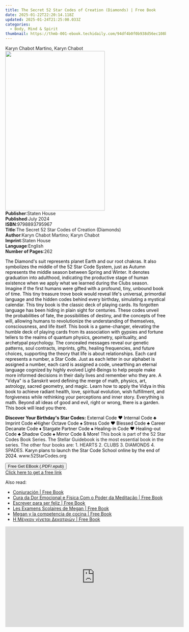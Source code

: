 ```yaml
---
title: The Secret 52 Star Codes of Creation (Diamonds) | Free Book
date: 2025-01-22T22:20:14.118Z
updated: 2025-01-24T21:25:00.033Z
categories:
  - Body, Mind & Spirit
thumbnail: https://thmb-001-ebook.techidaily.com/94df4b0f0b938d56ec108bee26514c97d9e9312ab081b30f93eebbe6b64e42c8.jpg
---
```

<main id="book-container">
  <div class="flex flex-col">
    <div class="book-brief flex-1 py-6 px-4 sm:p-6 md:py-10 md:px-8">
      <!-- brief-->
      <div class="book-brief-main">Karyn Chabot Martino, Karyn Chabot</div>
    </div>
    <div
      class="book-meta-info flex-1 grid gap-4 col-start-1 col-end-3 row-start-1 sm:mb-6 sm:grid-cols-4 lg:gap-6 lg:col-start-2 lg:row-end-6 lg:row-span-6 lg:mb-0"
    >
      <div
        class="book-meta-info-left place-content-center mt-4 p-4 text-sm leading-6 col-start-2 col-span-2 dark:text-slate-400"
      >
        <img
          class="w-full h-500 object-cover rounded-lg sm:h-255 sm:col-span-2 lg:col-span-full"
          src="https://img-001-ebook.techidaily.com/b3496368e4c0ebac0441aac391139d3242a8b332460eee6bb40bb9ae7940dff3.jpg"
          alt=""
          width="312"
          height="500"
        />
      </div>
      <div
        class="book-meta-info-right mt-2 col-start-1 row-start-2 col-span-3 self-center"
      >
        <!-- meta data  -->
        <div class="flex flex-col px-4 md:px-8">
          <div class="flex-1">
            <strong>Publisher</strong>:<span class="px-2">Staten House</span>
          </div>
          <div class="flex-1">
            <strong>Published</strong>:<span class="px-2">July 2024</span>
          </div>
          <div class="flex-1">
            <strong>ISBN</strong>:<span class="px-2">9798893795967</span>
          </div>
          <div class="flex-1">
            <strong>Title</strong>:<span class="px-2"
              >The Secret 52 Star Codes of Creation (Diamonds)</span
            >
          </div>
          <div class="flex-1">
            <strong>Author</strong>:<span class="px-2"
              >Karyn Chabot Martino; Karyn Chabot</span
            >
          </div>
          <div class="flex-1">
            <strong>Imprint</strong>:<span class="px-2">Staten House</span>
          </div>
          <div class="flex-1">
            <strong>Language</strong>:<span class="px-2">English</span>
          </div>
          <div class="flex-1">
            <strong>Number of Pages</strong>:<span class="px-2">262</span>
          </div>
        </div>
      </div>
    </div>
    <div class="book-description flex-1 py-6 px-4 sm:p-6 md:py-10 md:px-8">
      <div class="book-description-main">
        <div accordion-content="" id="description">
          <p>
            <span style="color: rgb(0, 0, 0)"
              >The Diamond's suit represents planet Earth and our root chakras.
              It also symbolizes the middle of the 52 Star Code System, just as
              Autumn represents the middle season between Spring and Winter. It
              denotes graduation into adulthood, indicating the productive stage
              of human existence when we apply what we learned during the Clubs
              season. Imagine if the first humans were gifted with a profound,
              tiny, unbound book of time. This tiny treasure trove book would
              reveal life's universal, primordial language and the hidden codes
              behind every birthday, simulating a mystical calendar. This tiny
              book is the classic deck of playing cards. Its forgotten language
              has been hiding in plain sight for centuries. These codes unveil
              the probabilities of fate, the possibilities of destiny, and the
              concepts of free will, allowing humans to revolutionize the
              understanding of themselves, consciousness, and life itself. This
              book is a game-changer, elevating the humble deck of playing cards
              from its association with gypsies and fortune tellers to the
              realms of quantum physics, geometry, spirituality, and archetypal
              psychology. The concealed messages reveal our genetic patterns,
              soul contracts, imprints, gifts, healing frequencies, and future
              choices, supporting the theory that life is about relationships.
              Each card represents a number, a Star Code. Just as each letter in
              our alphabet is assigned a number, each card is assigned a code,
              unearthing an eternal language cognized by highly evolved
              Light-Beings to help people make more informed decisions in their
              daily lives and remember who they are. A "Vidya" is a Sanskrit
              word defining the merge of math, physics, art, astrology, sacred
              geometry, and magic. Learn how to apply the Vidya in this book to
              achieve radiant health, love, spiritual evolution, wish
              fulfillment, and forgiveness while rethinking your perceptions and
              inner story. Everything is math. Beyond all ideas of good and
              evil, right or wrong, there is a garden. This book will lead you
              there.</span
            >
          </p>
          <p>
            <strong style="color: rgb(0, 0, 0)"
              >Discover Your Birthday's Star Codes:</strong
            ><span style="color: rgb(0, 0, 0)">
              External Code ♥ Internal Code&nbsp;♣ Imprint Code&nbsp;♦Higher
              Octave Code&nbsp;♠ Stress Code&nbsp;♥ Blessed Code&nbsp;♣
              Career Decanate Code&nbsp;♦ Stargate Partner Code ♠ Healing-in
              Code&nbsp;♥ Healing-out Code ♣ Shadow Code ♠ Mirror Code &amp;
              More! </span
            >This book is part of the 52 Star Codes Book Series. The Stellar
            Guidebook is the most essential book in the series. The other four
            books are: 1. HEARTS 2. CLUBS 3. DIAMONDS 4. SPADES.
            <span style="color: rgb(0, 0, 0)"
              >Karyn plans to launch the Star Code School online by the end of
              2024. </span
            >www.52StarCodes.org
          </p>
        </div>
        <div class="accordion-fader"></div>
      </div>
    </div>
    <div class="book-excerpts flex-1 py-6 px-4 sm:p-6 md:py-10 md:px-8"></div>
    <div
      class="book-about-author flex-1 py-6 px-4 sm:p-6 md:py-10 md:px-8"
    ></div>
    <div class="book-free-get flex-1 py-6 px-4 sm:p-6 md:py-10 md:px-8">
      <button
        id="btn-free-get"
        class="bg-blue-500 hover:bg-blue-700 text-white font-bold py-2 px-4 rounded"
      >
        Free Get EBook (.PDF/.epub)
      </button>
      <div id="countdown-display" class="px-2 text-lg mt-2"></div>
      <a
        id="free-link"
        class="hidden bg-blue-500 hover:bg-blue-700 text-white font-bold py-2 px-4 rounded"
        href="https://www.ebooks.com/en-us/book/211413016/the-secret-52-star-codes-of-creation-diamonds/karyn-chabot-martino/"
        target="_blank"
        >Click here to get a free link</a
      >
    </div>
    <script>
      let countdownTime = 0;
      let countdownInterval = null;
      document
        .getElementById('btn-free-get')
        .addEventListener('click', startCountdown);
      function startCountdown() {
        countdownTime = new Date().getTime() + 60000 * 3;
        countdownInterval = setInterval(updateCountdown, 1000);
        document.getElementById('btn-free-get').disabled = true;
        document
          .getElementById('btn-free-get')
          .classList.add('bg-gray-500', 'cursor-not-allowed');
      }
      function updateCountdown() {
        let currentTime = new Date().getTime();
        let timeLeft = countdownTime - currentTime;
        let secondsLeft = Math.floor(timeLeft / 1000);
        document.getElementById('countdown-display').innerHTML =
          `Remaining time: ${secondsLeft} seconds.`;
        if (secondsLeft <= 0) {
          clearInterval(countdownInterval);
          document.getElementById('btn-free-get').classList.add('hidden');
          document.getElementById('free-link').classList.remove('hidden');
          document.getElementById('countdown-display').innerHTML = '';
        }
      }
    </script>
  </div>
</main>

<ins class="adsbygoogle"
      style="display:block"
      data-ad-client="ca-pub-7571918770474297"
      data-ad-slot="8358498916"
      data-ad-format="auto"
      data-full-width-responsive="true"></ins>
    

<span class="atpl-alsoreadstyle">Also read:</span>
<div><ul>
<li><a href="https://novels-ebooks.techidaily.com/210011775-9781071538661-conjuracion/"><u>Conjuración | Free Book</u></a></li>
<li><a href="https://novels-ebooks.techidaily.com/210011855-9781071540701-cura-da-dor-emocional-e-fisica-com-o-poder-da-meditacao/"><u>Cura da Dor Emocional e Física Com o Poder da Meditação | Free Book</u></a></li>
<li><a href="https://novels-ebooks.techidaily.com/210011865-9781071540930-escrever-para-ser-feliz/"><u>Escrever para ser feliz | Free Book</u></a></li>
<li><a href="https://novels-ebooks.techidaily.com/210011863-9781071537817-les-examens-scolaires-de-megan/"><u>Les Examens Scolaires de Megan | Free Book</u></a></li>
<li><a href="https://novels-ebooks.techidaily.com/210011773-9781071539323-megan-y-la-competencia-de-cocina/"><u>Megan y la competencia de cocina | Free Book</u></a></li>
<li><a href="https://novels-ebooks.techidaily.com/210011793-9781071540060-h-megkan-ginetai-dekatriwn/"><u>Η Μέγκαν γίνεται Δεκατριών | Free Book</u></a></li>
</ul></div>

<!-- affiliate ads begin -->
<iframe width="560" height="315" src="https://www.youtube.com/embed/aqeO4ed766s?si=AWtKHxP4hvQRd_lk" title="YouTube video player" frameborder="0" allow="accelerometer; autoplay; clipboard-write; encrypted-media; gyroscope; picture-in-picture; web-share" referrerpolicy="strict-origin-when-cross-origin" allowfullscreen></iframe>
<!-- affiliate ads end -->

